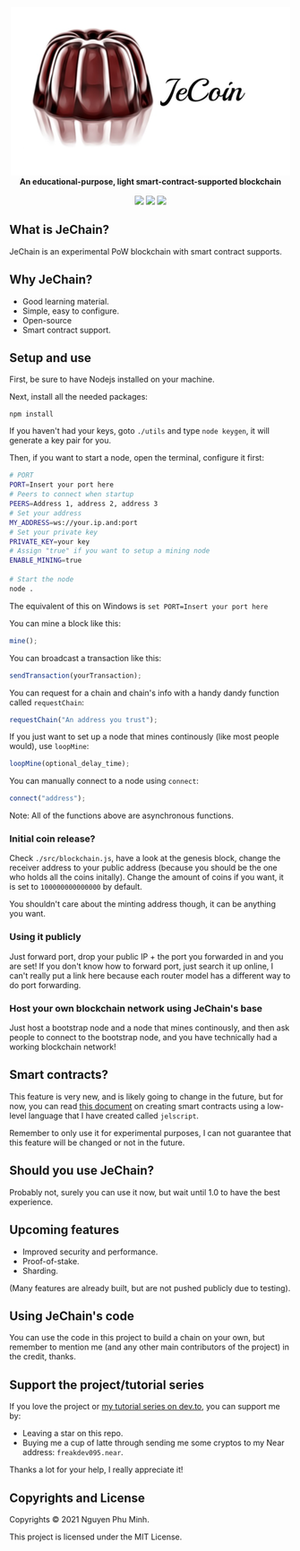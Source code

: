 <div align="center">
	<br/>
	<img src="./assets/extended-logo.png"/>
	<br/>
	<div><b>An educational-purpose, light smart-contract-supported blockchain</b></div>
	<br/>
	<a href="https://github.com/nguyenphuminh/JeChain/blob/master/LICENSE.md"><img src="https://img.shields.io/badge/license-GPLv3-blue.svg"/></a>
	<a href="https://github.com/nguyenphuminh/JeChain/releases"><img src="https://img.shields.io/github/package-json/v/nguyenphuminh/JeChain?label=stable"></a>
	<a href="https://snyk.io/test/github/nguyenphuminh/JeChain"><img src="https://snyk.io/test/github/nguyenphuminh/JeChain/badge.svg"/></a>
</div>

## What is JeChain?
JeChain is an experimental PoW blockchain with smart contract supports. 

## Why JeChain?
* Good learning material.
* Simple, easy to configure.
* Open-source
* Smart contract support.

## Setup and use
First, be sure to have Nodejs installed on your machine.

Next, install all the needed packages:
```
npm install
```

If you haven't had your keys, goto `./utils` and type `node keygen`, it will generate a key pair for you. 

Then, if you want to start a node, open the terminal, configure it first:
```sh
# PORT
PORT=Insert your port here
# Peers to connect when startup
PEERS=Address 1, address 2, address 3
# Set your address
MY_ADDRESS=ws://your.ip.and:port
# Set your private key
PRIVATE_KEY=your key
# Assign "true" if you want to setup a mining node
ENABLE_MINING=true

# Start the node
node .
```

The equivalent of this on Windows is `set PORT=Insert your port here`

You can mine a block like this:
```js
mine();
```

You can broadcast a transaction like this:
```js
sendTransaction(yourTransaction);
```

You can request for a chain and chain's info with a handy dandy function called `requestChain`: 
```js
requestChain("An address you trust");
```

If you just want to set up a node that mines continously (like most people would), use `loopMine`:
```js
loopMine(optional_delay_time);
```

You can manually connect to a node using `connect`:
```js
connect("address");
```

Note: All of the functions above are asynchronous functions.

### Initial coin release?
Check `./src/blockchain.js`, have a look at the genesis block, change the receiver address to your public address (because you should be the one who holds all the coins initally). Change the amount of coins if you want, it is set to `100000000000000` by default.

You shouldn't care about the minting address though, it can be anything you want.

### Using it publicly
Just forward port, drop your public IP + the port you forwarded in and you are set! If you don't know how to forward port, just search it up online, I can't really put a link here because each router model has a different way to do port forwarding.

### Host your own blockchain network using JeChain's base
Just host a bootstrap node and a node that mines continously, and then ask people to connect to the bootstrap node, and you have technically had a working blockchain network!

## Smart contracts?
This feature is very new, and is likely going to change in the future, but for now, you can read [this document](./CONTRACT.md) on creating smart contracts using a low-level language that I have created called `jelscript`.

Remember to only use it for experimental purposes, I can not guarantee that this feature will be changed or not in the future.

## Should you use JeChain?
Probably not, surely you can use it now, but wait until 1.0 to have the best experience.

## Upcoming features
* Improved security and performance.
* Proof-of-stake.
* Sharding.

(Many features are already built, but are not pushed publicly due to testing).

## Using JeChain's code
You can use the code in this project to build a chain on your own, but remember to mention me (and any other main contributors of the project) in the credit, thanks.

## Support the project/tutorial series
If you love the project or [my tutorial series on dev.to](https://dev.to/freakcdev297/build-a-p2p-network-and-release-your-cryptocurrency-clf), you can support me by:
* Leaving a star on this repo.
* Buying me a cup of latte through sending me some cryptos to my Near address: `freakdev095.near`.

Thanks a lot for your help, I really appreciate it!

## Copyrights and License
Copyrights © 2021 Nguyen Phu Minh.

This project is licensed under the MIT License.
